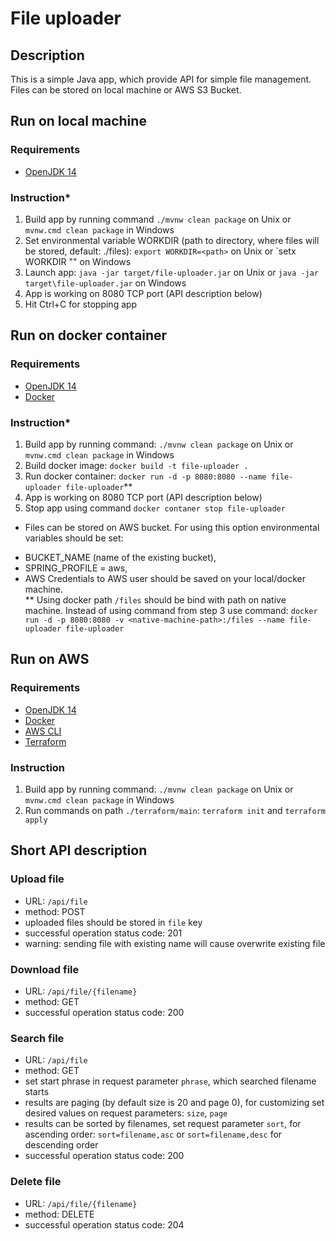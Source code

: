 # File uploader
## Description
This is a simple Java app, which provide API for simple file management. Files can be stored on local machine or AWS S3 Bucket.

## Run on local machine

### Requirements
- [OpenJDK 14](https://jdk.java.net/14/)

### Instruction*
1. Build app by running command `./mvnw clean package` on Unix or `mvnw.cmd clean package` in Windows
2. Set environmental variable WORKDIR (path to directory, where files will be stored, default: ./files): `export WORKDIR=<path>` on Unix or `setx WORKDIR "<path>" on Windows
3. Launch app: `java -jar target/file-uploader.jar` on Unix or `java -jar target\file-uploader.jar` on Windows
4. App is working on 8080 TCP port (API description below)
5. Hit Ctrl+C for stopping app

## Run on docker container
### Requirements
- [OpenJDK 14](https://jdk.java.net/14/)
- [Docker](https://docs.docker.com/docker-for-windows/install/)

### Instruction*
1. Build app by running command: `./mvnw clean package` on Unix or `mvnw.cmd clean package` in Windows
2. Build docker image: `docker build -t file-uploader .`
3. Run docker container: `docker run -d -p 8080:8080 --name file-uploader file-uploader`**
4. App is working on 8080 TCP port (API description below)
5. Stop app using command `docker contaner stop file-uploader`

* Files can be stored on AWS bucket. For using this option environmental variables should be set: 
- BUCKET_NAME (name of the existing bucket), 
- SPRING_PROFILE = aws,
- AWS Credentials to AWS user should be saved on your local/docker machine.  
** Using docker path `/files` should be bind with path on native machine. Instead of using command from step 3 use command: `docker run -d -p 8080:8080 -v <native-machine-path>:/files --name file-uploader file-uploader`

## Run on AWS
### Requirements
- [OpenJDK 14](https://jdk.java.net/14/)
- [Docker](https://docs.docker.com/docker-for-windows/install/)
- [AWS CLI](https://docs.aws.amazon.com/cli/latest/userguide/cli-chap-install.html)
- [Terraform](https://www.terraform.io/downloads.html)

### Instruction
1. Build app by running command: `./mvnw clean package` on Unix or `mvnw.cmd clean package` in Windows
2. Run commands on path `./terraform/main`: `terraform init` and `terraform apply`

## Short API description

### Upload file
- URL: `/api/file`
- method: POST
- uploaded files should be stored in `file` key
- successful operation status code: 201
- warning: sending file with existing name will cause overwrite existing file
 
### Download file
- URL: `/api/file/{filename}`
- method: GET
- successful operation status code: 200

### Search file
- URL: `/api/file`
- method: GET
- set start phrase in request parameter `phrase`, which searched filename starts
- results are paging (by default size is 20 and page 0), for customizing set desired values on request parameters: `size`, `page`
- results can be sorted by filenames, set request parameter `sort`, for ascending order: `sort=filename,asc` or `sort=filename,desc` for descending order
- successful operation status code: 200

### Delete file
- URL: `/api/file/{filename}`
- method: DELETE
- successful operation status code: 204
